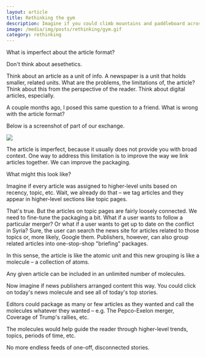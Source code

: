 ```yaml
---
layout: article
title: Rethinking the gym
description: Imagine if you could climb mountains and paddleboard across oceans without ever leaving Brooklyn.
image: /media/img/posts/rethinking/gym.gif
category: rethinking
---
```


<p><span class="drop-cap">W</span>hat is imperfect about the article format?</p>

<p>Don't think about aesethetics.</p>

<p>Think about an article as a unit of info. A newspaper is a unit that holds smaller, related units. What are the problems, the limitations of, the article? Think about this from the perspective of the reader. Think about digital articles, especially.</p>

<p>A couple months ago, I posed this same question to a friend. What is wrong with the article format?</p>

<p>Below is a screenshot of part of our exchange.</p>

<img src="{{ site.url }}/media/img/convo.jpg" class="img-border">

<p>The article is imperfect, because it usually does not provide you with broad context. One way to address this limitation is to improve the way we link articles together. We can improve the packaging.</p>

<p>What might this look like?</p>

<p>Imagine if every article was assigned to higher-level units based on recency, topic, etc. Wait, we already do that – we tag articles and they appear in higher-level sections like topic pages.</p>

<p>That's true. But the articles on topic pages are fairly loosely connected. We need to fine-tune the packaging a bit. What if a user wants to follow a particular merger? Or what if a user wants to get up to date on the conflict in Syria? Sure, the user can search the news site for articles related to those topics or, more likely, Google them. Publishers, however, can also group related articles into one-stop-shop "briefing" packages.</p>

<p>In this sense, the article is like the atomic unit and this new grouping is like a molecule – a collection of atoms.</p>

<p>Any given article can be included in an unlimited number of molecules.</p>

<p>Now imagine if news publishers arranged content this way. You could click on today's news molecule and see all of today's top stories.</p>

<p>Editors could package as many or few articles as they wanted and call the molecules whatever they wanted – e.g. The Pepco-Exelon merger, Coverage of Trump's rallies, etc.</p>

<p>The molecules would help guide the reader through higher-level trends, topics, periods of time, etc.</p>

<p>No more endless feeds of one-off, disconnected stories.</p>
